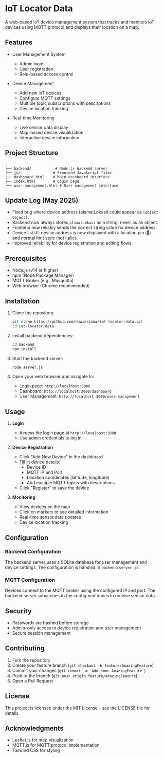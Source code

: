 # IoT Locator Data

A web-based IoT device management system that tracks and monitors IoT devices using MQTT protocol and displays their location on a map.

## Features

- User Management System
  - Admin login
  - User registration
  - Role-based access control

- Device Management
  - Add new IoT devices
  - Configure MQTT settings
  - Multiple topic subscriptions with descriptions
  - Device location tracking

- Real-time Monitoring
  - Live sensor data display
  - Map-based device visualization
  - Interactive device information

## Project Structure

```
.
├── backend/           # Node.js backend server
├── js/               # Frontend JavaScript files
├── dashboard.html    # Main dashboard interface
├── index.html        # Login page
└── user-management.html # User management interface
```

## Update Log (May 2025)

- Fixed bug where device address (alamatLokasi) could appear as `[object Object]`.
- Backend now always stores `alamatLokasi` as a string, never as an object.
- Frontend now reliably sends the correct string value for device address.
- Device list UI: device address is now displayed with a location pin (📍) and normal font style (not italic).
- Improved reliability for device registration and editing flows.

## Prerequisites

- Node.js (v14 or higher)
- npm (Node Package Manager)
- MQTT Broker (e.g., Mosquitto)
- Web browser (Chrome recommended)

## Installation

1. Clone the repository:
   ```bash
   git clone https://github.com/duwiarsana/iot-locator-data.git
   cd iot-locator-data
   ```

2. Install backend dependencies:
   ```bash
   cd backend
   npm install
   ```

3. Start the backend server:
   ```bash
   node server.js
   ```

4. Open your web browser and navigate to:
   - Login page: `http://localhost:3000`
   - Dashboard: `http://localhost:3000/dashboard`
   - User Management: `http://localhost:3000/user-management`

## Usage

1. **Login**
   - Access the login page at `http://localhost:3000`
   - Use admin credentials to log in

2. **Device Registration**
   - Click "Add New Device" in the dashboard
   - Fill in device details:
     - Device ID
     - MQTT IP and Port
     - Location coordinates (latitude, longitude)
     - Add multiple MQTT topics with descriptions
   - Click "Register" to save the device

3. **Monitoring**
   - View devices on the map
   - Click on markers to see detailed information
   - Real-time sensor data updates
   - Device location tracking

## Configuration

### Backend Configuration

The backend server uses a SQLite database for user management and device settings. The configuration is handled in `backend/server.js`.

### MQTT Configuration

Devices connect to the MQTT broker using the configured IP and port. The backend server subscribes to the configured topics to receive sensor data.

## Security

- Passwords are hashed before storage
- Admin-only access to device registration and user management
- Secure session management

## Contributing

1. Fork the repository
2. Create your feature branch (`git checkout -b feature/AmazingFeature`)
3. Commit your changes (`git commit -m 'Add some AmazingFeature'`)
4. Push to the branch (`git push origin feature/AmazingFeature`)
5. Open a Pull Request

## License

This project is licensed under the MIT License - see the LICENSE file for details.

## Acknowledgments

- Leaflet.js for map visualization
- MQTT.js for MQTT protocol implementation
- Tailwind CSS for styling
